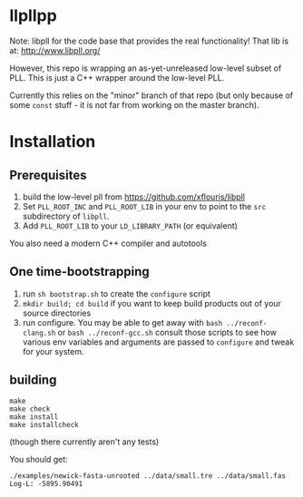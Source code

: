 # llpllpp

Note: libpll for the code base that provides  the real functionality!
That lib is at: http://www.libpll.org/

However, this repo is wrapping an as-yet-unreleased low-level subset of PLL.
This is just a C++ wrapper around the low-level PLL.

Currently this relies on the "minor" branch of that repo (but only because of
some `const` stuff - it is not far from working on the master branch).

# Installation

## Prerequisites

  1. build the low-level pll from https://github.com/xflouris/libpll
  2. Set `PLL_ROOT_INC` and `PLL_ROOT_LIB` in your env to point to the `src` subdirectory of `libpll`.
  3. Add `PLL_ROOT_LIB` to your `LD_LIBRARY_PATH` (or equivalent)

You also need a modern C++ compiler and autotools

## One time-bootstrapping

  1. run `sh bootstrap.sh` to create the `configure` script
  2. `mkdir build; cd build` if you want to keep build products out of your source directories 
  3. run configure. You may be able to get away with `bash ../reconf-clang.sh` or `bash ../reconf-gcc.sh`
      consult those scripts to see how various env variables and arguments are passed to `configure`
      and tweak for your system.

## building

    make
    make check
    make install
    make installcheck

(though there currently aren't any tests)

You should get:

    ./examples/newick-fasta-unrooted ../data/small.tre ../data/small.fas
    Log-L: -5895.90491

